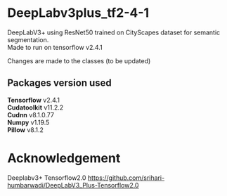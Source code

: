 # DeepLabv3plus_tf2-4-1

DeepLabV3+ using ResNet50 trained on CityScapes dataset for semantic segmentation.<br/>
Made to run on tensorflow v2.4.1

Changes are made to the classes (to be updated)

## Packages version used
**Tensorflow** v2.4.1<br/>
**Cudatoolkit** v11.2.2<br/>
**Cudnn** v8.1.0.77<br/>
**Numpy** v1.19.5<br/>
**Pillow** v8.1.2

# Acknowledgement
Deeplabv3+ Tensorflow2.0 https://github.com/srihari-humbarwadi/DeepLabV3_Plus-Tensorflow2.0
